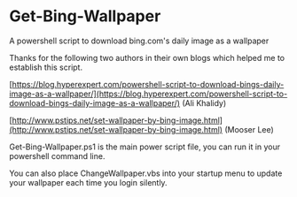# Get-Bing-Wallpaper
A powershell script to download bing.com's daily image as a wallpaper

Thanks for the following two authors in their own blogs which helped me to establish this script.

[https://blog.hyperexpert.com/powershell-script-to-download-bings-daily-image-as-a-wallpaper/](https://blog.hyperexpert.com/powershell-script-to-download-bings-daily-image-as-a-wallpaper/)  (Ali Khalidy)

[http://www.pstips.net/set-wallpaper-by-bing-image.html](http://www.pstips.net/set-wallpaper-by-bing-image.html)  (Mooser Lee)

Get-Bing-Wallpaper.ps1 is the main power script file, you can run it in your powershell command line.

You can also place ChangeWallpaper.vbs into your startup menu to update your wallpaper each time you login silently.

